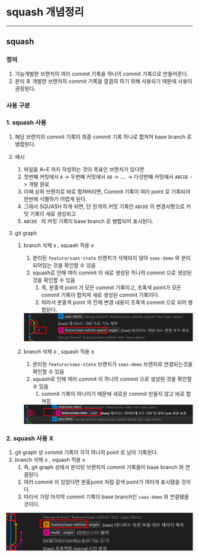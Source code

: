 # squash 개념정리

---

>

## squash 

### 정의

1. 기능개발한 브랜치의 여러 commit 기록을 하나의 commit 기록으로 만들어준다. 
2. 분리 후 개발한 브랜치의 commit 기록을 깔끔히 하기 위해 사용되기 때문에 사용이 권장된다. 

### 사용 구분 

### 1. squash 사용

1. 해당 브랜치의 commit 기록이 최종 commit 기록 하나로 합쳐저 base branch 로 병합된다. 

2. 예시

   1. 파일을 A~E 까지 작성하는 것이 목표인 브랜치가 있다면
   2. 첫번째 커밋에서 `A` -> 두번째 커밋에서 `AB` -> .... -> 다섯번째 커밋에서 `ABCDE` -> 개발 완료 
   3. 이때 상위 브랜치로 바로 합쳐버리면, Commit 기록이 여러 point 로 기록되어 한번에 식별하기 어렵게 된다. 
   4. 그래서 SQUASH 하게 되면, 단 한개의 커밋 기록인 `ABCDE` 의 변경사항으로 커밋 기록이 새로 생성되고
   5. `ABCDE ` 의 커밋 기록이 base branch 로 병합되어 표시된다.

3. git graph

   1. branch 삭제 x , squash 적용 o

      1. 분리된 `feature/saas-state` 브랜치가 삭제되지 않아 `saas-demo` 와 분리되어있는 것을 확인할 수 있음 
      2. squash로 인해 여러 commit 이 새로 생성된 하나의 commit 으로 생성된 것을 확인할 수 있음 
         1. 즉, 분홍색 point 가 모든 commit 기록이고, 초록색 point가 모든 commit 기록이 합처져 새로 생성된 commit 기록이다. 
         2. 따라서 분홍색 point 의 전체 변경 내용이 초록색 commit 으로 되어 병합된다. 

      <img src="./images/git_squash2.png" width="700">

   1. branch 삭제 o , squash 적용 o

      1. 분리된 `feature/saas-state` 브랜치가 `saas-demo` 브랜치로 연결되는것을 확인할 수 있음 
      2. squash로 인해 여러 commit 이 하나의 commit 으로 생성된 것을 확인할 수 있음 
         1. commit 기록이 하나이기 때문에 새로운 commit 만들지 않고 바로 합쳐짐 

      <img src="./images/git_squash3.png" width="700">

### 2. squash 사용 X

1. git graph 상 commit 기록이 각각 하나의 point 로 남아 기록된다. 
2. branch 삭제 o , squash 적용 x
   1. 즉, git graph 상에서 분리된 브랜치의 commit 기록들이 base branch 와 연결된다. 
   2. 여러 commit 이 있었다면 분홍point 처럼 갈색 point가 여러개 표시됐을 것이다. 
   3. 따라서 가장 마지막 commit 기록이 base branch인 `saas-demo` 와 연결됐을 것이다. 

<img src="./images/git_squash1.png" width="700">